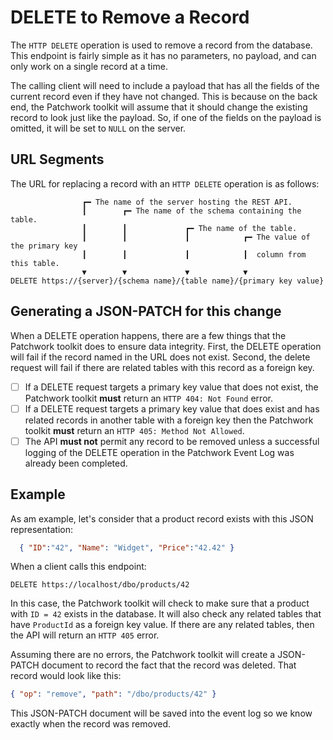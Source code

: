 # DELETE to Remove a Record

The `HTTP DELETE` operation is used to remove a record from the database. This endpoint is fairly simple as it has no parameters, no payload, and can only work on a single record at a time.

The calling client will need to include a payload that has all the fields of the current record even if they have not changed. This is because on the back end, the Patchwork toolkit will assume that it should change the existing record to look just like the payload. So, if one of the fields on the payload is omitted, it will be set to `NULL` on the server.

## URL Segments

The URL for replacing a record with an `HTTP DELETE` operation is as follows:

```
                ┏━ The name of the server hosting the REST API.
                ┃        ┏━ The name of the schema containing the table.
                ┃        ┃             ┏━ The name of the table.
                ┃        ┃             ┃            ┏━ The value of the primary key 
                ┃        ┃             ┃            ┃  column from this table.
                ▼        ▼             ▼            ▼
DELETE https://{server}/{schema name}/{table name}/{primary key value}
```

## Generating a JSON-PATCH for this change

When a DELETE operation happens, there are a few things that the Patchwork toolkit does to ensure data integrity. First, the DELETE operation will fail if the record named in the URL does not exist. Second, the delete request will fail if there are related tables with this record as a foreign key. 

- [ ] If a DELETE request targets a primary key value that does not exist, the Patchwork toolkit **must** return an `HTTP 404: Not Found` error.
- [ ] If a DELETE request targets a primary key value that does exist and has related records in another table with a foreign key then the Patchwork toolkit **must** return an `HTTP 405: Method Not Allowed`.
- [ ] The API **must not** permit any record to be removed unless a successful logging of the DELETE operation in the Patchwork Event Log was already been completed.

## Example

As am example, let's consider that a product record exists with this JSON representation:

```json
  { "ID":"42", "Name": "Widget", "Price":"42.42" }
```

When a client calls this endpoint:

```http
DELETE https://localhost/dbo/products/42
```

In this case, the Patchwork toolkit will check to make sure that a product with `ID = 42` exists in the database. It will also check any related tables that have `ProductId` as a foreign key value. If there are any related tables, then the API will return an `HTTP 405` error.

Assuming there are no errors, the Patchwork toolkit will create a JSON-PATCH document to record the fact that the record was deleted. That record would look like this:

```json
{ "op": "remove", "path": "/dbo/products/42" }
```

This JSON-PATCH document will be saved into the event log so we know exactly when the record was removed.

